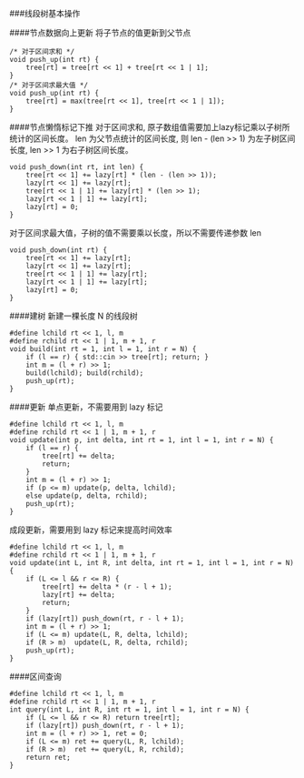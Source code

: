 ###线段树基本操作

####节点数据向上更新
将子节点的值更新到父节点

    /* 对于区间求和 */
    void push_up(int rt) {
        tree[rt] = tree[rt << 1] + tree[rt << 1 | 1];
    }
    /* 对于区间求最大值 */
    void push_up(int rt) {
        tree[rt] = max(tree[rt << 1], tree[rt << 1 | 1]);
    }
    
####节点懒惰标记下推
对于区间求和, 原子数组值需要加上lazy标记乘以子树所统计的区间长度。 
len 为父节点统计的区间长度, 则 len - (len >> 1) 为左子树区间长度, len >> 1 为右子树区间长度。

    void push_down(int rt, int len) {
        tree[rt << 1] += lazy[rt] * (len - (len >> 1));
        lazy[rt << 1] += lazy[rt];
        tree[rt << 1 | 1] += lazy[rt] * (len >> 1);
        lazy[rt << 1 | 1] += lazy[rt];
        lazy[rt] = 0;
    }
    
对于区间求最大值，子树的值不需要乘以长度，所以不需要传递参数 len

    void push_down(int rt) {
        tree[rt << 1] += lazy[rt];
        lazy[rt << 1] += lazy[rt];
        tree[rt << 1 | 1] += lazy[rt];
        lazy[rt << 1 | 1] += lazy[rt];
        lazy[rt] = 0;
    }
    
####建树
新建一棵长度 N 的线段树

    #define lchild rt << 1, l, m
    #define rchild rt << 1 | 1, m + 1, r
    void build(int rt = 1, int l = 1, int r = N) {
        if (l == r) { std::cin >> tree[rt]; return; }
        int m = (l + r) >> 1;
        build(lchild); build(rchild);
        push_up(rt);
    }
    
####更新
单点更新，不需要用到 lazy 标记

    #define lchild rt << 1, l, m
    #define rchild rt << 1 | 1, m + 1, r
    void update(int p, int delta, int rt = 1, int l = 1, int r = N) {
        if (l == r) {
            tree[rt] += delta;
            return;
        }
        int m = (l + r) >> 1;
        if (p <= m) update(p, delta, lchild);
        else update(p, delta, rchild);
        push_up(rt);
    }
    
成段更新，需要用到 lazy 标记来提高时间效率

    #define lchild rt << 1, l, m
    #define rchild rt << 1 | 1, m + 1, r
    void update(int L, int R, int delta, int rt = 1, int l = 1, int r = N) {
        if (L <= l && r <= R) {
            tree[rt] += delta * (r - l + 1);
            lazy[rt] += delta;
            return;
        }
        if (lazy[rt]) push_down(rt, r - l + 1);
        int m = (l + r) >> 1;
        if (L <= m) update(L, R, delta, lchild);
        if (R > m)  update(L, R, delta, rchild);
        push_up(rt);
    }
    
####区间查询

    #define lchild rt << 1, l, m
    #define rchild rt << 1 | 1, m + 1, r
    int query(int L, int R, int rt = 1, int l = 1, int r = N) {
        if (L <= l && r <= R) return tree[rt];
        if (lazy[rt]) push_down(rt, r - l + 1);
        int m = (l + r) >> 1, ret = 0;
        if (L <= m) ret += query(L, R, lchild);
        if (R > m)  ret += query(L, R, rchild);
        return ret;
    }
